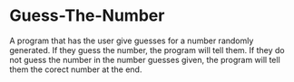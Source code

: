 # Guess-The-Number
A program that has the user give guesses for a number randomly generated. If they guess the number, the program will tell them. If they do not guess the number in the number guesses given, the program will tell them the corect number at the end. 
